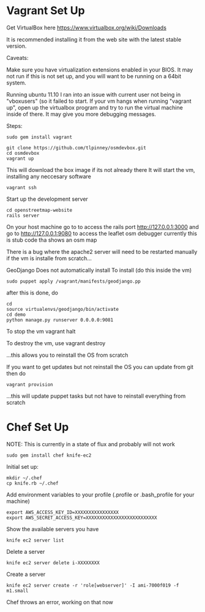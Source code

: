 Vagrant Set Up
==============

Get VirtualBox here 
https://www.virtualbox.org/wiki/Downloads

It is recommended installing it from the web site with the latest stable version.

Caveats:

Make sure you have virtualization extensions enabled in your BIOS. It may not 
run if this is not set up, and you will want to be running on a 64bit system.

Running ubuntu 11.10 I ran into an issue with current user not being in 
"vboxusers" (so it failed to start. If your vm hangs when running "vagrant up",
open up the virtualbox program and try to run the virtual machine inside of 
there. It may give you more debugging messages.


Steps:

    sudo gem install vagrant 

    git clone https://github.com/tlpinney/osmdevbox.git 
    cd osmdevbox 
    vagrant up 

This will download the box image if its not already there 
It will start the vm, installing any neccesary software 

    vagrant ssh 

Start up the development server 

    cd openstreetmap-website
    rails server 

On your host machine go to to access the rails port http://127.0.0.1:3000
and go to http://127.0.0.1:9080 to access the leaflet osm debugger currently
this is stub code tha shows an osm map 

There is a bug where the apache2 server will need to be restarted manually 
if the vm is installe from scratch...

GeoDjango
Does not automatically install 
To install (do this inside the vm)

    sudo puppet apply /vagrant/manifests/geodjango.pp
after this is done, do 

    cd
    source virtualenvs/geodjango/bin/activate
    cd demo 
    python manage.py runserver 0.0.0.0:9081 

To stop the vm
    vagrant halt 

To destroy the vm, use 
    vagrant destroy 

...this allows you to reinstall the OS from scratch 

If you want to get updates but not reinstall the OS you can update from git then do 

    vagrant provision 

...this will update puppet tasks but not have to reinstall everything from scratch

Chef Set Up
===========

NOTE: This is currently in a state of flux and probably will not work 

    sudo gem install chef knife-ec2 

Initial set up:

    mkdir ~/.chef 
    cp knife.rb ~/.chef 

Add environment variables to your profile (.profile or .bash_profile for your machine) 

    export AWS_ACCESS_KEY_ID=XXXXXXXXXXXXXXXX
    export AWS_SECRET_ACCESS_KEY=XXXXXXXXXXXXXXXXXXXXXXXXXX

Show the available servers you have 

    knife ec2 server list 

Delete a server

    knife ec2 server delete i-XXXXXXXX

Create a server 

    knife ec2 server create -r 'role[webserver]' -I ami-7000f019 -f m1.small

Chef throws an error, working on that now

